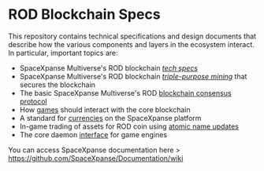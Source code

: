 # ROD Blockchain Specs 

This repository contains technical specifications and design documents that
describe how the various components and layers in the ecosystem interact.
In particular, important topics are:

* SpaceXpanse Multiverse's ROD blockchain [*tech specs*](specs.md)
* SpaceXpanse Multiverse's ROD blockchain [*triple-purpose mining*](mining.md) that secures the blockchain
* The basic SpaceXpanse Multiverse's ROD [blockchain consensus protocol](blockchain.md)
* How [games](games.md) should interact with the core blockchain
* A standard for [currencies](currencies.md) on the SpaceXpanse platform
* In-game trading of assets for ROD coin using [atomic name updates](trading.md)
* The core daemon [interface](interface.md) for game engines

You can access SpaceXpanse documentation here > https://github.com/SpaceXpanse/Documentation/wiki
   
